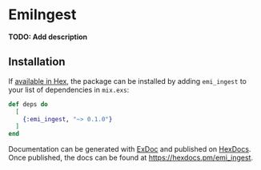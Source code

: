 # EmiIngest

**TODO: Add description**

## Installation

If [available in Hex](https://hex.pm/docs/publish), the package can be installed
by adding `emi_ingest` to your list of dependencies in `mix.exs`:

```elixir
def deps do
  [
    {:emi_ingest, "~> 0.1.0"}
  ]
end
```

Documentation can be generated with [ExDoc](https://github.com/elixir-lang/ex_doc)
and published on [HexDocs](https://hexdocs.pm). Once published, the docs can
be found at <https://hexdocs.pm/emi_ingest>.

